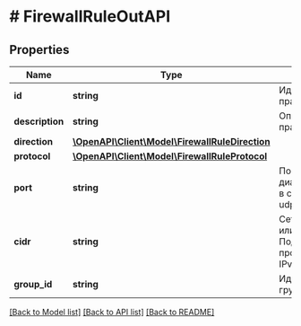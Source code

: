 # # FirewallRuleOutAPI

## Properties

Name | Type | Description | Notes
------------ | ------------- | ------------- | -------------
**id** | **string** | Идентификатор правила |
**description** | **string** | Описание правила |
**direction** | [**\OpenAPI\Client\Model\FirewallRuleDirection**](FirewallRuleDirection.md) |  |
**protocol** | [**\OpenAPI\Client\Model\FirewallRuleProtocol**](FirewallRuleProtocol.md) |  |
**port** | **string** | Порт или диапазон портов, в случае tcp или udp | [optional]
**cidr** | **string** | Сетевой адрес или подсеть. Поддерживаются протоколы IPv4  и IPv6 | [optional]
**group_id** | **string** | Идентификатор группы правил |

[[Back to Model list]](../../README.md#models) [[Back to API list]](../../README.md#endpoints) [[Back to README]](../../README.md)
